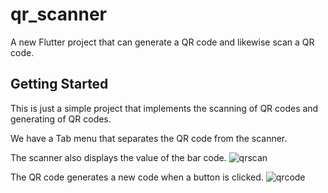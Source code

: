 # qr_scanner

A new Flutter project that can generate a QR code and likewise scan a QR code.

## Getting Started

This is just a simple project that implements the scanning of QR codes and generating of QR codes. 


We have a Tab menu that separates the QR code from the scanner.


The scanner also displays the value of the bar code. 
![qrscan](https://github.com/JPrince-E/qr_scanner/assets/106918773/314e4c26-65a4-4180-bf52-fb19f15f18d5)


The QR code generates a new code when a button is clicked.
![qrcode](https://github.com/JPrince-E/qr_scanner/assets/106918773/a4f8f65f-2a52-4471-a5e1-7951f30a22ef)
